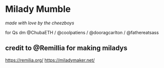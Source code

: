 # Milady Mumble

*made with love by the cheezboys*

for Qs dm @ChubaETH / @coolpatiens / @dooragcarlton / @fathereatsass 

## credit to @Remillia for making miladys
https://remilia.org/
https://miladymaker.net/
